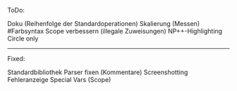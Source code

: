 ToDo:

Doku (Reihenfolge der Standardoperationen)
Skalierung (Messen)
#Farbsyntax
Scope verbessern (illegale Zuweisungen)
NP++-Highlighting
Circle only

---------------
Fixed:

Standardbibliothek
Parser fixen (Kommentare)
Screenshotting
Fehleranzeige
Special Vars (Scope)